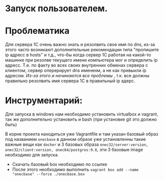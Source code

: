 Запуск пользователем. 
===

Проблематика
====

Для сервера 1С очень важно знать и резолвить свое имя по dns, из-за этого часто возникают дополнительные рекомендации типа "пропишите ip адресс в hosts" и т.д., что-бы когда сервер 1С работая на какой-то машинке при резолве текущего имени компьютера мог и определить ip адресс. Т.е. по факту во всех своих внутренних обменах сервера с клиентом, сервер оперерирует dns имененм, а не как привыкли ip адресом. 
_Из-за этого и начинаются все проблемы_ , т.к. все должны правильно резолвить имя сервера 1С в правильный ip адерс. 

Инструментарий:
====

Для запуска в windows нам необходимо установить virtualbox и vagrant, так же дополнительно установить и bash (при установке git это должно быть)

В корне проекта находиться уже Vagrantfile и там указан базовый образ под названием ```onecbase``` в данном образе уже установленны такие важные вещи как
```docker``` и 3 базовых образа ```onec32/server:version, onec32/client:version, onec64/postgres:9.6```, эти 3 базовые image необходимо для запуска.

* Скачать базовый box необходимо по ссылке 
* После этого необходимо выполнить ```vagrant box add --name "onecbase" --force ./onecbase.box``` 

